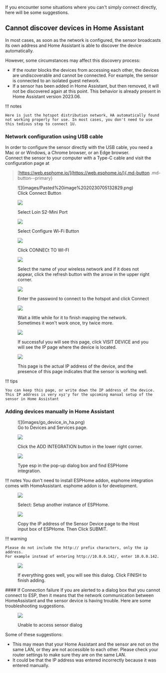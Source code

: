 If you encounter some situations where you can't simply connect directly, here will be some suggestions.

## Cannot discover devices in Home Assistant

In most cases, as soon as the network is configured, the sensor broadcasts its own address and Home Assistant is able to discover the device automatically.    
  
However, some circumstances may affect this discovery process:    
- If the router blocks the devices from accessing each other, the devices are undiscoverable and cannot be connected. For example, the sensor is connected to an isolated guest network.  
- If a sensor has been added in Home Assistant, but then removed, it will not be discovered again at this point. This behavior is already present in Home Assistant version 2023.06.  

!!! notes

	Here is just the hotspot distribution network, HA automatically found not working properly for use. In most cases, you don't need to use this tedious step to connect 1U.

### Network configuration using USB cable
In order to configure the sensor directly with the USB cable, you need a Mac or or Windows, a Chrome browser, or an Edge browser.  
Connect the sensor to your computer with a Type-C cable and visit the configuration page at  
> [https://web.esphome.io/](https://web.esphome.io/){.md-button .md-button--primary}

<figure markdown>
  ![](images/Pasted%20image%2020230705132829.png)
  <figcaption>Click Connect Button</figcaption>
  
  ![](images/Pasted%20image%2020230705133054.png)
  <figcaption>Select Loin S2-Mini Port</figcaption>

 ![](images/Pasted%20image%2020230705133159.png)
 <figcaption>Select Configure Wi-Fi Button</figcaption>

 ![](images/Pasted%20image%2020230705133322.png)
 <figcaption>Click CONNECt TO WI-FI</figcaption>

 ![](images/Pasted%20image%2020230705133427.png)
 <figcaption>Select the name of your wireless network and if it does not appear, click the refresh button with the arrow in the upper right corner.</figcaption>

 ![](images/Pasted%20image%2020230705133548.png)
 <figcaption>Enter the password to connect to the hotspot and click Connect</figcaption>

 ![](images/Pasted%20image%2020230705133643.png)
 <figcaption>Wait a little while for it to finish mapping the network. Sometimes it won't work once, try twice more.</figcaption>

 ![](images/Pasted%20image%2020230705133742.png)
 <figcaption>If successful you will see this page, click VISIT DEVICE and you will see the IP page where the device is located.</figcaption>

 ![](images/Pasted%20image%2020230705182713.png)
 <figcaption>This page is the actual IP address of the device, and the presence of this page indicates that the sensor is working well.</figcaption>
 
</figure>

!!! tips

	You can keep this page, or write down the IP address of the device. This IP address is very xyz'y for the upcoming manual setup of the sensor in Home Assistant

### Adding devices manually in Home Assistant

<figure markdown>
  ![](images/go_device_in_ha.png)
  <figcaption>Go to Devices and Services page.</figcaption>

  ![](images/Pasted%20image%2020230705175815.png)
  <figcaption>Click the ADD INTEGRATION button in the lower right corner.</figcaption>

  ![](images/Pasted%20image%2020230705180011.png)
  <figcaption>Type esp in the pop-up dialog box and find ESPHome integration.</figcaption>

</figure>
!!! notes
	You don't need to install ESPHome addon, esphome integration comes with HomeAssistant. esphome addon is for development.

<figure markdown>

  ![](images/Pasted%20image%2020230705180239.png)
  <figcaption>Select: Setup another instance of ESPHome.</figcaption>

 ![](images/Pasted%20image%2020230705181322.png)
 <figcaption>Copy the IP address of the Sensor Device page to the Host input box of ESPHome. Then Click SUBMIT.</figcaption>
 
</figure>

!!! warning 

	Please do not include the http:// prefix characters, only the ip address.  
	For example instead of entering http://10.0.0.142/, enter 10.0.0.142.

<figure markdown>
 
  ![](images/Pasted%20image%2020230705181501.png)
  <figcaption>If everything goes well, you will see this dialog. Click FINISH to finish adding.</figcaption>
  
</figure>
#### If Connection failure
If you are alerted to a dialog box that you cannot connect to ESP, then it means that the network communication between HomeAssistant and the sensor device is having trouble. Here are some troubleshooting suggestions.

<figure markdown>

  ![](images/Pasted%20image%2020230705182252.png)
  <figcaption>Unable to access sensor dialog</figcaption>
  
</figure>

Some of these suggestions:    
- This may mean that your Home Assistant and the sensor are not on the same LAN, or they are not accessible to each other. Please check your router settings to make sure they are on the same LAN.  
- It could be that the IP address was entered incorrectly because it was entered manually.